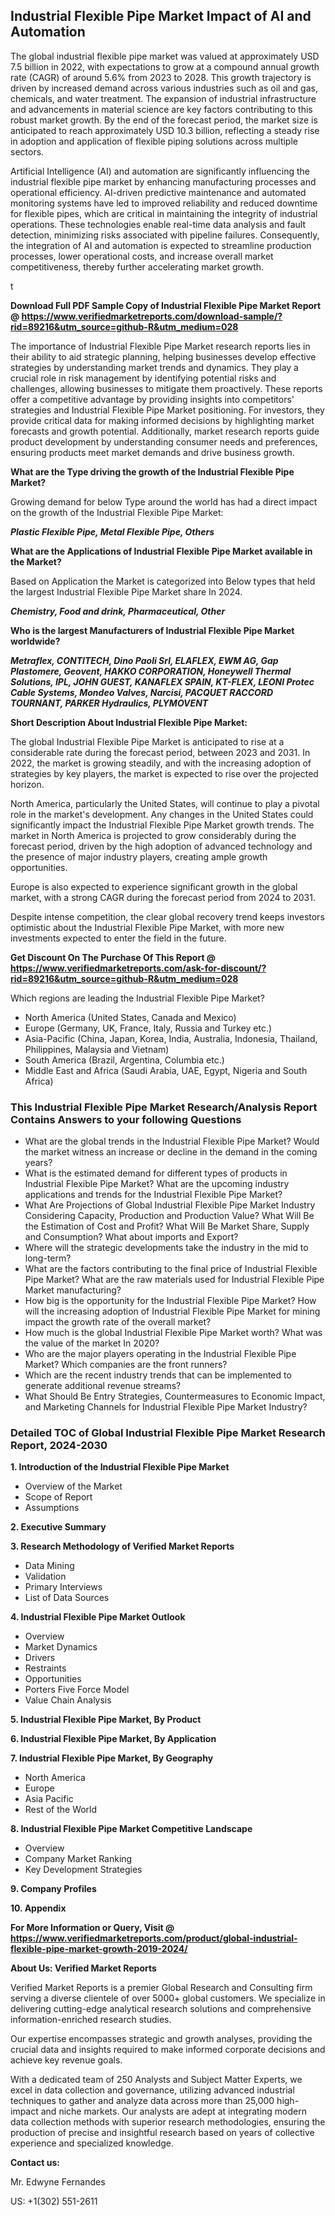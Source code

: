 <h2>Industrial Flexible Pipe Market Impact of AI and Automation</h2><p>The global industrial flexible pipe market was valued at approximately USD 7.5 billion in 2022, with expectations to grow at a compound annual growth rate (CAGR) of around 5.6% from 2023 to 2028. This growth trajectory is driven by increased demand across various industries such as oil and gas, chemicals, and water treatment. The expansion of industrial infrastructure and advancements in material science are key factors contributing to this robust market growth. By the end of the forecast period, the market size is anticipated to reach approximately USD 10.3 billion, reflecting a steady rise in adoption and application of flexible piping solutions across multiple sectors.</p><p>Artificial Intelligence (AI) and automation are significantly influencing the industrial flexible pipe market by enhancing manufacturing processes and operational efficiency. AI-driven predictive maintenance and automated monitoring systems have led to improved reliability and reduced downtime for flexible pipes, which are critical in maintaining the integrity of industrial operations. These technologies enable real-time data analysis and fault detection, minimizing risks associated with pipeline failures. Consequently, the integration of AI and automation is expected to streamline production processes, lower operational costs, and increase overall market competitiveness, thereby further accelerating market growth.</p>t</p><p id="" class=""><strong>Download Full PDF Sample Copy of Industrial Flexible Pipe Market Report @ <a href="https://www.verifiedmarketreports.com/download-sample/?rid=89216&utm_source=github-R&utm_medium=028" target="_blank">https://www.verifiedmarketreports.com/download-sample/?rid=89216&utm_source=github-R&utm_medium=028</a></strong></p><p>The importance of&nbsp;Industrial Flexible Pipe Market research reports lies in their ability to aid strategic planning, helping businesses develop effective strategies by understanding market trends and dynamics. They play a crucial role in risk management by identifying potential risks and challenges, allowing businesses to mitigate them proactively. These reports offer a competitive advantage by providing insights into competitors' strategies and Industrial Flexible Pipe Market positioning. For investors, they provide critical data for making informed decisions by highlighting market forecasts and growth potential. Additionally, market research reports guide product development by understanding consumer needs and preferences, ensuring products meet market demands and drive business growth.</p><p><strong>What are the&nbsp;Type driving the growth of the Industrial Flexible Pipe Market?</strong></p><p id="" class="">Growing demand for below Type around the world has had a direct impact on the growth of the Industrial Flexible Pipe Market:</p><em><strong>Plastic Flexible Pipe, Metal Flexible Pipe, Others</strong></em></p><strong>What are the&nbsp;Applications&nbsp;of Industrial Flexible Pipe Market available in the Market?</strong></p><p id="" class="">Based on Application the Market is categorized into Below types that held the largest Industrial Flexible Pipe Market share In 2024.</p><em><strong>Chemistry, Food and drink, Pharmaceutical, Other</strong></em></p><strong>Who is the largest Manufacturers of Industrial Flexible Pipe Market worldwide?</strong></p><p><em><strong>Metraflex, CONTITECH, Dino Paoli Srl, ELAFLEX, EWM AG, Gap Plastomere, Geovent, HAKKO CORPORATION, Honeywell Thermal Solutions, IPL, JOHN GUEST, KANAFLEX SPAIN, KT-FLEX, LEONI Protec Cable Systems, Mondeo Valves, Narcisi, PACQUET RACCORD TOURNANT, PARKER Hydraulics, PLYMOVENT</strong></em></p><p id="" class=""><strong>Short Description About Industrial Flexible Pipe Market:</strong></p><p>The global Industrial Flexible Pipe Market is anticipated to rise at a considerable rate during the forecast period, between 2023 and 2031. In 2022, the market is growing steadily, and with the increasing adoption of strategies by key players, the market is expected to rise over the projected horizon.</p><p>North America, particularly the United States, will continue to play a pivotal role in the market's development. Any changes in the United States could significantly impact the Industrial Flexible Pipe Market growth trends. The market in North America is projected to grow considerably during the forecast period, driven by the high adoption of advanced technology and the presence of major industry players, creating ample growth opportunities.</p><p>Europe is also expected to experience significant growth in the global market, with a strong CAGR during the forecast period from 2024 to 2031.</p><p>Despite intense competition, the clear global recovery trend keeps investors optimistic about the Industrial Flexible Pipe Market, with more new investments expected to enter the field in the future.</p><p id="" class=""><strong>Get Discount On The Purchase Of This Report @ <a href="https://www.verifiedmarketreports.com/ask-for-discount/?rid=89216&utm_source=github-R&utm_medium=028" target="_blank">https://www.verifiedmarketreports.com/ask-for-discount/?rid=89216&utm_source=github-R&utm_medium=028</a></strong></p>Which regions are leading the Industrial Flexible Pipe Market?</p><ul><li>North America (United States, Canada and Mexico)</li><li>Europe (Germany, UK, France, Italy, Russia and Turkey etc.)</li><li>Asia-Pacific (China, Japan, Korea, India, Australia, Indonesia, Thailand, Philippines, Malaysia and Vietnam)</li><li>South America (Brazil, Argentina, Columbia etc.)</li><li>Middle East and Africa (Saudi Arabia, UAE, Egypt, Nigeria and South Africa)</li></ul><h3 id="" class="">This Industrial Flexible Pipe Market Research/Analysis Report Contains Answers to your following Questions</h3><ul><li>What are the global trends in the Industrial Flexible Pipe Market? Would the market witness an increase or decline in the demand in the coming years?</li><li>What is the estimated demand for different types of products in Industrial Flexible Pipe Market? What are the upcoming industry applications and trends for the Industrial Flexible Pipe Market?</li><li>What Are Projections of Global Industrial Flexible Pipe Market Industry Considering Capacity, Production and Production Value? What Will Be the Estimation of Cost and Profit? What Will Be Market Share, Supply and Consumption? What about imports and Export?</li><li>Where will the strategic developments take the industry in the mid to long-term?</li><li>What are the factors contributing to the final price of Industrial Flexible Pipe Market? What are the raw materials used for Industrial Flexible Pipe Market manufacturing?</li><li>How big is the opportunity for the Industrial Flexible Pipe Market? How will the increasing adoption of Industrial Flexible Pipe Market for mining impact the growth rate of the overall market?</li><li>How much is the global Industrial Flexible Pipe Market worth? What was the value of the market In 2020?</li><li>Who are the major players operating in the Industrial Flexible Pipe Market? Which companies are the front runners?</li><li>Which are the recent industry trends that can be implemented to generate additional revenue streams?</li><li>What Should Be Entry Strategies, Countermeasures to Economic Impact, and Marketing Channels for Industrial Flexible Pipe Market Industry?</li></ul><h3 id="" class="">Detailed TOC of Global Industrial Flexible Pipe Market Research Report, 2024-2030</h3><p id="" class=""><strong>1. Introduction of the Industrial Flexible Pipe Market</strong></p><ul><li>Overview of the Market</li><li>Scope of Report</li><li>Assumptions</li></ul><p id="" class=""><strong>2. Executive Summary</strong></p><p id="" class=""><strong>3. Research Methodology of Verified Market Reports</strong></p><ul><li>Data Mining</li><li>Validation</li><li>Primary Interviews</li><li>List of Data Sources</li></ul><p id="" class=""><strong>4. Industrial Flexible Pipe Market Outlook</strong></p><ul><li>Overview</li><li>Market Dynamics</li><li>Drivers</li><li>Restraints</li><li>Opportunities</li><li>Porters Five Force Model</li><li>Value Chain Analysis</li></ul><p id="" class=""><strong>5. Industrial Flexible Pipe Market, By Product</strong></p><p id="" class=""><strong>6. Industrial Flexible Pipe Market, By Application</strong></p><p id="" class=""><strong>7. Industrial Flexible Pipe Market, By Geography</strong></p><ul><li>North America</li><li>Europe</li><li>Asia Pacific</li><li>Rest of the World</li></ul><p id="" class=""><strong>8. Industrial Flexible Pipe Market Competitive Landscape</strong></p><ul><li>Overview</li><li>Company Market Ranking</li><li>Key Development Strategies</li></ul><p id="" class=""><strong>9. Company Profiles</strong></p><p id="" class=""><strong>10. Appendix</strong></p><p id="" class=""><strong>For More Information or Query, Visit @ <a href="https://www.verifiedmarketreports.com/product/global-industrial-flexible-pipe-market-growth-2019-2024/" target="_blank">https://www.verifiedmarketreports.com/product/global-industrial-flexible-pipe-market-growth-2019-2024/</a></strong></p><p id="" class=""><strong>About Us: Verified Market Reports</strong></p><p id="" class="">Verified Market Reports is a premier Global Research and Consulting firm serving a diverse clientele of over 5000+ global customers. We specialize in delivering cutting-edge analytical research solutions and comprehensive information-enriched research studies.</p><p id="" class="">Our expertise encompasses strategic and growth analyses, providing the crucial data and insights required to make informed corporate decisions and achieve key revenue goals.</p><p id="" class="">With a dedicated team of 250 Analysts and Subject Matter Experts, we excel in data collection and governance, utilizing advanced industrial techniques to gather and analyze data across more than 25,000 high-impact and niche markets. Our analysts are adept at integrating modern data collection methods with superior research methodologies, ensuring the production of precise and insightful research based on years of collective experience and specialized knowledge.</p><p id="" class=""><strong>Contact us:</strong></p><p id="" class="">Mr. Edwyne Fernandes</p><p id="" class="">US: +1(302) 551-2611</p>